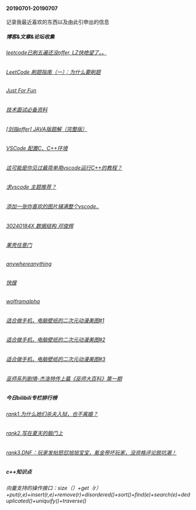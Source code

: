 #### 20190701-20190707 
记录我最近喜欢的东西以及由此引申出的信息
##### 博客&文章&论坛收集
###### [leetcode已刷五遍还没offer, LZ快绝望了。。](https://www.1point3acres.com/bbs/thread-168094-1-1.html)
###### [LeetCode 刷题指南（一）：为什么要刷题](https://selfboot.cn/2016/07/24/leetcode_guide_why/)
###### [Just For Fun](https://selfboot.cn/)
###### [技术面试必备资料](https://github.com/CyC2018/CS-Notes)
###### [[剑指offer] JAVA版题解（完整版）](https://zhuanlan.zhihu.com/p/42199771)

###### [VSCode 配置C、C++环境](https://blog.csdn.net/cod_E/article/details/78770846)
###### [这可能是你见过最简单用vscode运行C++的教程？](https://www.bilibili.com/video/av48031668?from=search&seid=15314281826142443218)
###### [求vscode 主题推荐？](https://www.zhihu.com/question/38435139)
###### [添加一张你喜欢的图片铺满整个vscode..](https://marketplace.visualstudio.com/items?itemName=manasxx.background-cover)

###### [30240184X 数据结构 邓俊辉](http://www.xuetangx.com/courses/course-v1:TsinghuaX+30240184+sp/courseware/706d387daf2d4495aeb7fea3246a82ce/2e24132b1a8e40ce8b5bd27b60e99b85/)

###### [果壳任意门](http://www.gkbang.cn/link/)
###### [anywhereanything](http://lackar.com/aa/)
###### [快搜](https://search.chongbuluo.com/)
###### [wolframalpha](https://www.wolframalpha.com/)

###### [适合做手机，电脑壁纸的二次元动漫美图#1](https://www.bilibili.com/read/cv2974368)
###### [适合做手机，电脑壁纸的二次元动漫美图#2](https://www.bilibili.com/read/cv2988502)
###### [适合做手机，电脑壁纸的二次元动漫美图#3](https://www.bilibili.com/read/cv3007485)

###### [巫师系列剧情-杰洛特传上篇《巫师大百科》第一期](https://www.bilibili.com/read/cv3015425)

##### 今日bilibili专栏排行榜
###### [rank1.为什么她们杀夫入狱，也不离婚？](https://www.bilibili.com/read/cv3014804)
###### [rank2.写在夏天的脑门上](https://www.bilibili.com/read/cv3009131)
###### [rank3.DNF：玩家发帖怒怼旭旭宝宝，氪金带坏玩家，没资格评论脱坑潮！](https://www.bilibili.com/read/cv2993981)

##### c++知识点
###### 向量支持的操作接口：size（）+get（r）+put(r,e)+insert(r,e)+remove(r)+disordered()+sort()+find(e)+search(e)+deduplicated()+uniquify()+traverse()
###### 



